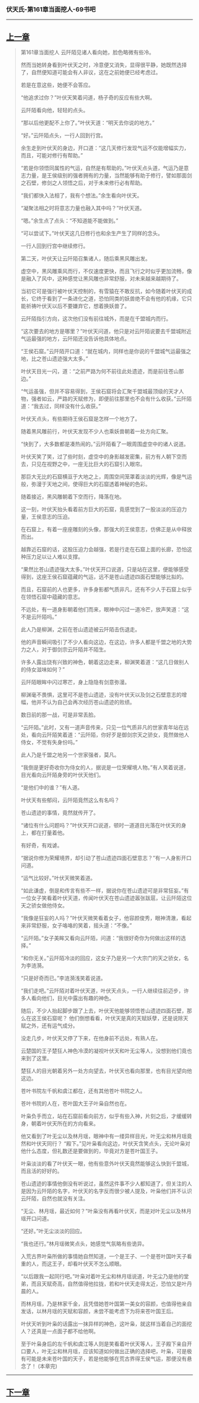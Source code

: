 ### 伏天氏-第161章当面挖人-69书吧

--------
[上一章](./0e5a833b0372d60439a06f35f6effb90.md)
--------


>
>
>
>第161章当面挖人
>云阡陌见诸人看向她，脸色略微有些冷。
>
>然而当她转身看到叶伏天之时，冷意便又消失，显得很平静，她既然选择了，自然便知道可能会有人非议，这在之前她便已经考虑过。
>
>若是在意这些，她便不会答应。
>
>“他追求过你？”叶伏天笑着问道，杨子奇的反应有些大啊。
>
>云阡陌看向他，轻轻的点头。
>
>“那以后他更配不上你了。”叶伏天道：“明天去你说的地方。”
>
>“好。”云阡陌点头，一行人回到行宫。
>
>余生走到叶伏天的身边，开口道：“这几天修行发现气运不仅能增幅实力，而且，可能对修行有帮助。”
>
>“若是你领悟同属性的气运，自然是有帮助的。”叶伏天点头道，气运乃是意志力量，是王侯级别的强者拥有的力量，当然能够有助于修行，譬如那面剑之石壁，修剑之人领悟之后，对于未来修行必有帮助。
>
>“我们都快入法相了，我有个想法。”余生看向叶伏天。
>
>“凝聚法相之时将意志力量也融入其中吗？”叶伏天道。
>
>“嗯。”余生点了点头：“不知道能不能做到。”
>
>“可以尝试下。”叶伏天这几日修行也和余生产生了同样的念头。
>
>一行人回到行宫中继续修行。
>
>第二天，叶伏天让云阡陌召集诸人，随后乘黑风雕出发。
>
>虚空中，黑风雕乘风而行，不仅速度更快，而且飞行之时似乎更加流畅，像是融入了风中，这种感觉让黑风雕也非常舒服，对未来越来越期待了。
>
>当初它可是强行被叶伏天控制的，有雪猿在不敢反抗，如今随着叶伏天的成长，它终于看到了一条进化之道，恐怕同类的妖兽绝不会有他的机缘，它只能祈祷叶伏天以后不要嫌弃它，想着换妖兽了。
>
>云阡陌指引方向，这次他们没有前往城外，而是在千盟城内而行。
>
>“这次要去的地方是哪里？”叶伏天问道，他只是对云阡陌说要去千盟城附近气运最强的地方，云阡陌还没告诉他具体地点。
>
>“王侯石窟。”云阡陌开口道：“就在城内，同样也是你说的千盟城气运最强之地，比之苍山遗迹强大太多。”
>
>叶伏天目光一闪，道：“之前严路为何不前往此处遗迹，而是前往苍山那边。”
>
>“气运虽强，但并不容易得到，王侯石窟将会汇聚千盟城最顶级的天才人物，强者如云，严路的天赋修为，即便前往那里也不会有什么收获。”云阡陌道：“我去过，同样没有什么收获。”
>
>叶伏天点头，有些期待王侯石窟是怎样一个地方了。
>
>随着黑风雕前行，叶伏天发现不少人也乘妖兽朝着一处方向汇聚。
>
>“快到了，大多数都是凑热闹的。”云阡陌看了一眼周围虚空中的诸人说道。
>
>叶伏天笑了笑，过了些时刻，虚空中的身影越发密集，前方有人朝下空而去，只见在视野之中，一座无比巨大的石窟引入眼帘。
>
>那巨大无比的石窟横亘于大地之上，周围空间笼罩着淡淡的光辉，像是气运般，弥漫于天地之间，使得巨大的石窟透着神秘的色彩。
>
>随着接近，黑风雕朝着下空而行，降落在地。
>
>这一刻，叶伏天抬头看着前方巨大的石窟，竟感觉到了一股淡淡的压迫力量，王侯意志的压迫。
>
>在石窟上，有着一座座雕刻的头像，那强大的王侯意志，仿佛正是从中释放而出。
>
>越靠近石窟的话，这股压迫力会越强，若是行走在石窟上面的长廊，恐怕这种压力足以让人难以支撑。
>
>“果然比苍山遗迹强大太多。”叶伏天开口说道，只是站在这里，便能够感受得到，这座王侯石窟蕴藏的气运，远不是苍山遗迹四面石壁能够比拟的。
>
>而且，石窟前的人也更多，许多身影都气质非凡，还有不少人于石窟上似乎在领悟石窟中蕴藏的意志。
>
>不远处，有一道身影朝着他们而来，眼神中闪过一道冷芒，放声笑道：“这不是云阡陌吗。”
>
>此人乃是柳渊，之前在苍山遗迹被云阡陌击伤退走。
>
>他的声音瞬间吸引了不少人看向这边，在这边，许多人都是千盟之地的大势力之人，对于御剑宗云阡陌并不陌生。
>
>许多人露出饶有兴致的神色，朝着这边走来，柳渊笑着道：“这几日做别人的侍女滋味如何？”
>
>云阡陌眼眸中闪过寒芒，身上隐隐有剑意弥漫。
>
>柳渊毫不畏惧，这里可不是苍山遗迹，没有叶伏天以及剑之石壁意志的增幅，他并不认为自己会再次经历苍山遗迹的败绩。
>
>数日前的那一战，可是非常丢脸。
>
>“云阡陌。”此时，又有一道声音传来，只见一位气质非凡的世家青年站在远处，看向云阡陌笑着道：“云阡陌，你好歹是御剑宗天之骄女，竟然做他人侍女，不觉有失身份吗。”
>
>此人乃是千盟之地另一个世家强者，莫凡。
>
>“我倒是更好奇收你为侍女的人，据说是一位荣耀境人物。”有人笑着说道，目光看向云阡陌身旁的叶伏天他们。
>
>“是他们中的谁？”有人道。
>
>叶伏天有些郁闷，云阡陌竟然这么有名吗？
>
>苍山遗迹的事情，竟然就传开了。
>
>“诸位有什么问题吗？”叶伏天开口说道，顿时一道道目光落在叶伏天的身上，都在打量着他。
>
>有好奇，有戏谑。
>
>“据说你修为荣耀境界，却引动了苍山遗迹四面石壁意志？”有一人身影开口问道。
>
>“运气比较好。”叶伏天微笑着道。
>
>“如此谦虚，倒是和传言有些不一样，据说你在苍山遗迹可是非常狂妄。”有一位女子笑看着叶伏天道，传闻叶伏天在苍山遗迹嚣张跋扈，让云阡陌这位天之骄女做他侍女。
>
>“我像是狂妄的人吗？”叶伏天微笑看着女子，他容颜俊秀，眼神清澈，看起来非常舒服，女子咯咯的笑着，摇头道：“不像。”
>
>“云阡陌。”女子美眸又看向云阡陌，问道：“我很好奇你为何做出这样的选择。”
>
>“和你无关。”云阡陌冷淡的回应，这女子乃是另一个大宗门的天之骄女，名为李涟漪。
>
>“只是好奇而已。”李涟漪浅笑着说道。
>
>“我们走吧。”云阡陌对着叶伏天道，叶伏天点头，一行人继续往前迈步，许多人看向他们，目光中露出有趣的神色。
>
>随后，不少人抬起脚步跟了上去，叶伏天他能够领悟苍山遗迹四面石壁，那么在这王侯石窟呢？
>他们倒想看看，叶伏天是真的天赋妖孽，还是说除天赋之外，还有运气成分。
>
>没走几步，叶伏天又停了下来，在他身前不远处，有熟人在。
>
>云楚国的王子楚狂人神色冷漠的凝视叶伏天和叶无尘等人，没想到他们竟也来到了这里。
>
>楚狂人的目光朝着另外一处方向望去，叶伏天也看向那里，也有目光望向他这边。
>
>苍叶书院左千帆和虞江都在，还有其他苍叶书院之人。
>
>苍叶书院的人在，苍叶国大王子叶枭自然也在。
>
>叶枭负手而立，站在石窟前看向前方，似乎有些入神，片刻之后，才缓缓转身，朝着叶伏天所在的方向看来。
>
>他又看到了叶无尘以及林月瑶，眼神中有一缕异样目光，叶无尘和林月瑶竟然和叶伏天同行？
>“殿下。”见叶枭看向这边，叶伏天含笑点头，无论叶枭对他什么态度，但礼数还是要做到的，毕竟对方是苍叶国王子。
>
>叶枭淡淡的看了叶伏天一眼，他有些意外叶伏天竟然能够这么快到千盟城，而且活的好好的。
>
>苍山遗迹的事情他倒没有听说过，虽然这件事不少人都知道了，但关注的人是因为云阡陌的名字，叶伏天的名字反而很少被人提及，叶枭他们并不认识云阡陌，自然也就没有关注。
>
>“无尘、林月瑶，最近如何？”叶枭没有再看叶伏天，而是对叶无尘以及林月瑶开口问道。
>
>“还好。”叶无尘淡淡的回应。
>
>“我也还行。”林月瑶微笑点头，她感觉气氛略有些诡异。
>
>入荒古界叶枭所做的事情她自然知道，一个是王子、一个是苍叶国叶天子看重的人，而这王子，却看叶伏天不怎么顺眼。
>
>“以后跟我一起同行吧。”叶枭对着叶无尘和林月瑶说道，叶无尘乃是他的堂弟，而且天赋奇高，自然值得他拉拢，若和叶伏天走得太近，恐怕又是叶丹晨的人。
>
>而林月瑶，乃是林家千金，且凭借她苍叶国第一美女的容颜，也值得他亲自发话，以林月瑶的天赋和容颜，未尝不能考虑下为将来苍叶国王后。
>
>叶伏天听到叶枭的话露出一抹异样的神色，这叶枭，就这样当着自己的面挖人？还真是一点面子都不给他啊。
>
>至于叶枭身后的左千帆和虞江等人则是笑看着叶伏天等人，王子殿下亲自开口要人，叶无尘和林月瑶，应该知道如何做出正确的选择吧，叶枭，可是极有可能是未来苍叶国的天子，若是他能够在荒古界得王侯气运，那便没有悬念了！
>(本章完)
>
>

--------
[下一章](./39afd60e8fc03fffa5a13f5cad934f63.md)
--------
